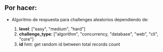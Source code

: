 
## Por hacer:

- Algoritmo de respuesta para challenges aleatorios dependiendo de: 

    1. **level**: ["easy", "medium", "hard"] 
    2. **challenge_type**: ["algorithm", "concurrency, "database", "web", "cli", "core"]
    3. **id** hint: get random id between total records count